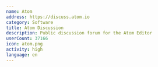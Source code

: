 ```yaml
---
name: Atom
address: https://discuss.atom.io
category: Software
title: Atom Discussion
description: Public discussion forum for the Atom Editor
userCount: 37166
icon: atom.png
activity: high
language: en
---
```

